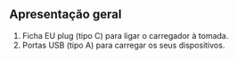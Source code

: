 ## Apresentação geral

1.  Ficha EU plug (tipo C) para ligar o carregador à tomada.
2. Portas USB (tipo A) para carregar os seus dispositivos.
